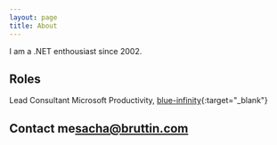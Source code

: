 ```yaml
---
layout: page
title: About
---
```


I am a .NET enthousiast since 2002. 

## Roles

Lead Consultant Microsoft Productivity, [blue-infinity](<https://www.blue-infinity.com>){:target="_blank"}

## Contact me[sacha@bruttin.com](mailto:sacha@bruttin.com)
